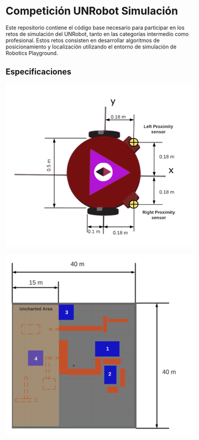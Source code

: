 # Competición UNRobot Simulación 
Este repositorio contiene el código base necesario para participar en los retos de simulación del UNRobot, tanto en las categorías intermedio como profesional. Estos retos consisten en desarrollar algoritmos de posicionamiento y localización utilizando el entorno de simulación de Robotics Playground.

## Especificaciones 
 
![robot dimensions](img/robot_dimensions.png)


![arena](img/arena.png)


